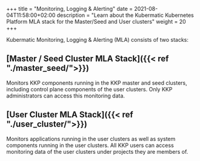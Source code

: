 +++
title = "Monitoring, Logging & Alerting"
date = 2021-08-04T11:58:00+02:00
description = "Learn about the Kubermatic Kubernetes Platform MLA stack for the Master/Seed and User clusters"
weight = 20
+++

Kubermatic Monitoring, Logging & Alerting (MLA) consists of two stacks:

## [Master / Seed Cluster MLA Stack]({{< ref "./master_seed/">}})

Monitors KKP components running in the KKP master and seed clusters, including control plane components of the user clusters. Only KKP administrators can access this monitoring data.

## [User Cluster MLA Stack]({{< ref "./user_cluster/">}})

Monitors applications running in the user clusters as well as system components running in the user clusters. All KKP users can access monitoring data of the user clusters under projects they are members of.
